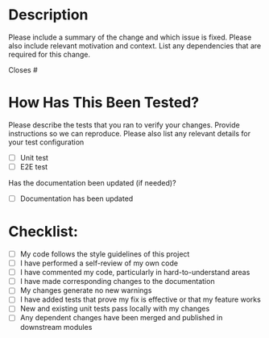 # Description

Please include a summary of the change and which issue is fixed. Please also include relevant motivation and context. List any dependencies that are required for this change.

Closes #

# How Has This Been Tested?

Please describe the tests that you ran to verify your changes. Provide instructions so we can reproduce. Please also list any relevant details for your test configuration

- [ ] Unit test
- [ ] E2E test

Has the documentation been updated (if needed)?

- [ ] Documentation has been updated

# Checklist:

- [ ] My code follows the style guidelines of this project
- [ ] I have performed a self-review of my own code
- [ ] I have commented my code, particularly in hard-to-understand areas
- [ ] I have made corresponding changes to the documentation
- [ ] My changes generate no new warnings
- [ ] I have added tests that prove my fix is effective or that my feature works
- [ ] New and existing unit tests pass locally with my changes
- [ ] Any dependent changes have been merged and published in downstream modules
